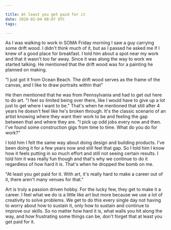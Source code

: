 ```yaml
---

title: At least you get paid for it
date: 2018-02-04 08:07 UTC
tags: 

---
```


As I was walking to work in SOMA Friday morning I saw a guy carrying some drift wood. I didn't think much of it, but as I passed he asked me if I knew of a good place for breakfast. I told him about a spot near my work and that it wasn't too far away. Since it was along the way to work we started talking. He mentioned that the drift wood was for a painting he planned on making.

"I just got it from Ocean Beach. The drift wood serves as the frame of the canvas, and I like to draw portraits within that"

He then mentioned that he was from Pennsylvania and had to get out here to do art. "I feel so limited being over there, like I would have to give up a lot just to get where I want to be." That's when he mentioned that still after 4 years he doesn't feel like he's broken through. It's the classic scenario of an artist knowing where they want their work to be and feeling the gap between that and where they are. "I pick up odd jobs every now and then. I've found some construction gigs from time to time. What do you do for work?"

I told him I felt the same way about doing design and building products. I've been doing it for a few years now and still feel that gap. So I told him I know how it feels putting in so much effort and still not seeing certain results. I told him it was really fun though and that's why we continue to do it regardless of how hard it is. That's when he dropped the bomb on me.

"At least you get paid for it. With art, it's really hard to make a career out of it, there aren't many venues for that."

Art is truly a passion driven hobby. For the lucky few, they get to make it a career. I feel what we do is a little like art but more because we use a lot of creativity to solve problems. We get to do this every single day not having to worry about how to sustain it, only how to sustain and continue to improve our skills. So no matter how hard it is, what walls you hit along the way, and how frustrating some things can be, don't forget that at least you get paid for it.